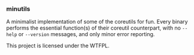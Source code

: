 ### minutils

A minimalist implementation of some of the coreutils for fun.
Every binary performs the essential function(s) of their coreutil
counterpart, with no `--help` or `--version` messages, and only
minor error reporting.

This project is licensed under the WTFPL.

